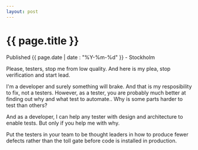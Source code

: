 ```yaml
---
layout: post
---
```


{{ page.title }}
================

<p class="meta">Published {{ page.date | date : "%Y-%m-%d" }}</span> - Stockholm</p>

Please, testers, stop me from low quality. And here is my plea, stop verification and start lead.

I'm a developer and surely something will brake. And that is my resposibility to fix, not a testers. However, as a tester, you are probably much better at finding out why and what test to automate.. Why is some parts harder to test than others?

And as a developer, I can help any tester with design and architecture to enable tests. But only if you help me with why.

Put the testers in your team to be thought leaders in how to produce fewer defects rather than the toll gate before code is installed in production. 


